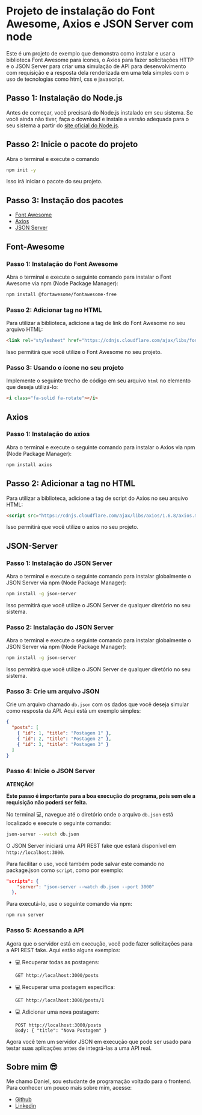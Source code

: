 # Projeto de instalação do Font Awesome, Axios e JSON Server com node

Este é um projeto de exemplo que demonstra como instalar e usar a biblioteca Font Awesome para ícones, o Axios para fazer solicitações HTTP e o JSON Server para criar uma simulação de API para desenvolvimento com requisição e a resposta dela renderizada em uma tela simples com o uso de tecnologias como html, css e javascript.

## Passo 1: Instalação do Node.js

Antes de começar, você precisará do Node.js instalado em seu sistema. Se você ainda não tiver, faça o download e instale a versão adequada para o seu sistema a partir do [site oficial do Node.js](https://nodejs.org/).

## Passo 2: Inicie o pacote do projeto

Abra o terminal e execute o comando 
```bash
npm init -y 
```

Isso irá iniciar o pacote do seu projeto.

## Passo 3: Instação dos pacotes

- <a href="#font-awesome">Font Awesome</a>
- <a href="#axios">Axios</a>
- <a href="#json-server">JSON Server</a>

## Font-Awesome
### Passo 1: Instalação do Font Awesome

Abra o terminal e execute o seguinte comando para instalar o Font Awesome via npm (Node Package Manager):

```bash
npm install @fortawesome/fontawesome-free
```

### Passo 2: Adicionar tag no HTML
Para utilizar a biblioteca, adicione a tag de link do Font Awesome no seu arquivo HTML:

```html
<link rel="stylesheet" href="https://cdnjs.cloudflare.com/ajax/libs/font-awesome/6.5.2/css/all.min.css">
```

Isso permitirá que você utilize o Font Awesome no seu projeto.

###  Passo 3: Usando o ícone no seu projeto

Implemente o seguinte trecho de código em seu arquivo `html` no elemento que deseja utilizá-lo:

```HTML
<i class="fa-solid fa-rotate"></i>
```

## Axios
### Passo 1: Instalação do axios

Abra o terminal e execute o seguinte comando para instalar o Axios via npm (Node Package Manager):

```bash
npm install axios
```

## Passo 2: Adicionar a tag no HTML
Para utilizar a biblioteca, adicione a tag de script do Axios no seu arquivo HTML:

```html
<script src="https://cdnjs.cloudflare.com/ajax/libs/axios/1.6.8/axios.min.js" integrity="sha512-PJa3oQSLWRB7wHZ7GQ/g+qyv6r4mbuhmiDb8BjSFZ8NZ2a42oTtAq5n0ucWAwcQDlikAtkub+tPVCw4np27WCg==" crossorigin="anonymous" referrerpolicy="no-referrer"></script>
```

Isso permitirá que você utilize o axios no seu projeto.

## JSON-Server
### Passo 1: Instalação do JSON Server

Abra o terminal e execute o seguinte comando para instalar globalmente o JSON Server via npm (Node Package Manager):

```bash
npm install -g json-server
```

Isso permitirá que você utilize o JSON Server de qualquer diretório no seu sistema.

### Passo 2: Instalação do JSON Server

Abra o terminal e execute o seguinte comando para instalar globalmente o JSON Server via npm (Node Package Manager):

```bash
npm install -g json-server
```

Isso permitirá que você utilize o JSON Server de qualquer diretório no seu sistema.

### Passo 3: Crie um arquivo JSON

Crie um arquivo chamado `db.json` com os dados que você deseja simular como resposta da API. Aqui está um exemplo simples:

```json
{
  "posts": [
    { "id": 1, "title": "Postagem 1" },
    { "id": 2, "title": "Postagem 2" },
    { "id": 3, "title": "Postagem 3" }
  ]
}
```

### Passo 4: Inicie o JSON Server
**ATENÇÃO!**

**Este passo é importante para a boa execução do programa, pois sem ele a requisição não poderá ser feita.**

No terminal :computer:, navegue até o diretório onde o arquivo `db.json` está localizado e execute o seguinte comando:

```bash
json-server --watch db.json
```

O JSON Server iniciará uma API REST fake que estará disponível em `http://localhost:3000`.



Para facilitar o uso, você também pode salvar este comando no package.json como `script`, como por exemplo:

```json
"scripts": {
    "server": "json-server --watch db.json --port 3000"
  },
```

Para executá-lo, use o seguinte comando via npm:

```bash
npm run server
```

### Passo 5: Acessando a API

Agora que o servidor está em execução, você pode fazer solicitações para a API REST fake. Aqui estão alguns exemplos:

- :computer: Recuperar todas as postagens:
  ```
  GET http://localhost:3000/posts
  ```

- :computer: Recuperar uma postagem específica:
  ```
  GET http://localhost:3000/posts/1
  ```

- :computer: Adicionar uma nova postagem:
  ```
  POST http://localhost:3000/posts
  Body: { "title": "Nova Postagem" }
  ```

Agora você tem um servidor JSON em execução que pode ser usado para testar suas aplicações antes de integrá-las a uma API real.

## Sobre mim 😎

Me chamo Daniel, sou estudante de programação voltado para o frontend. Para conhecer um pouco mais sobre mim, acesse:
* [Github](https://github.com/danRdS)
* [Linkedin](https://www.linkedin.com/in/daniel-ribeiro-da-silva-37b313239/?utm_source=share&utm_campaign=share_via&utm_content=profile&utm_medium=android_app)